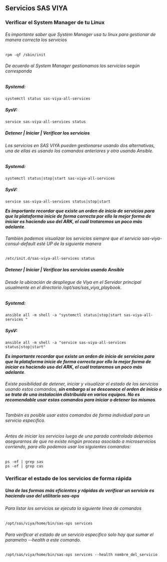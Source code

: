 ## Servicios SAS VIYA
### Verificar el System Manager de tu Linux
###### Es importante saber que System Manager usa tu linux para gestionar de manera correcta los servicios

```
rpm -qf /sbin/init
```

###### De acuerdo al System Manager gestionamos los servicios según corresponda

##### Systemd: 
```
systemctl status sas-viya-all-services
```

##### SysV: 
```
service sas-viya-all-services status
```

##### Detener | Iniciar | Verificar los servicios
###### Los servicios en SAS VIYA pueden gestionarse usando dos alternativas, una de ellas es usando los comandos anteriores y otra usando Ansible. 

##### Systemd: 
```
systemctl status|stop|start sas-viya-all-services
``` 

##### SysV: 
```
service sas-viya-all-services status|stop|start
```
**_Es importante recordar que existe un orden de inicio de servicios para que la plataforma inicie de forma correcta por ello la mejor forma de iniciar es haciendo uso del ARK, el cuál trataremos un poco más adelante_**.

###### También podemos visualizar los servicios siempre que el servicio sas-viya-consul-default esté UP de la siguiente manera

```
/etc/init.d/sas-viya-all-services status
```
##### Detener | Iniciar | Verificar los servicios usando Ansible

###### Desde la ubicación de despliegue de Viya en el Servidor principal usualmente en el directorio /opt/sas/sas_viya_playbook. 

##### Systemd: 
```
ansible all -m shell -a "systemctl status|stop|start sas-viya-all-services "
```
##### SysV:
```
ansible all -m shell -a "service sas-viya-all-services status|stop|start"
```

**_Es importante recordar que existe un orden de inicio de servicios para que la plataforma inicie de forma correcta por ello la mejor forma de iniciar es haciendo uso del ARK, el cuál trataremos un poco más adelante_**.

###### Existe posibilidad de detener, iniciar y visualizar el estado de los servicios usando estos comandos, **_sin embargo si se desconoce el orden de inicio o se trata de una instalación distribuida en varios equipos. No es recomendable usar estos comandos para iniciar o detener los mismos_**.
###### También es posible usar estos comandos de forma individual para un servicio especifico.

###### Antes de iniciar los servicios luego de una parada controlada debemos asegurarnos de que no existe ningún proceso asociado a microservicios corriendo, para ello podemos usar los siguientes comandos:

```
ps -ef | grep sas
ps -ef | grep cas
```

### Verificar el estado de los servicios de forma rápida
##### Una de las formas más eficientes y rápidas de verificar un servicio es haciendo uso del utilitario sas-ops

###### Para listar los servicios se ejecuta la siguiente línea de comandos

```
/opt/sas/viya/home/bin/sas-ops services
```

###### Para verificar el estado de un servicio especifico solo hay que sumar el parametro --health a este comando.

```
/opt/sas/viya/home/bin/sas-ops services --health nombre_del_servicio
```